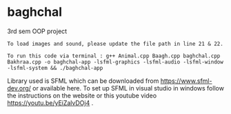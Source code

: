 # baghchal
3rd sem OOP project

    To load images and sound, please update the file path in line 21 & 22.

    To run this code via terminal : g++ Animal.cpp Baagh.cpp baghchal.cpp Bakhraa.cpp -o baghchal-app -lsfml-graphics -lsfml-audio -lsfml-window -lsfml-system && ./baghchal-app

Library used is SFML which can be downloaded from https://www.sfml-dev.org/ or available here.
To set up SFML in visual studio in windows follow the instructions on the website or this youtube video https://youtu.be/yEiZalvDOj4 .
